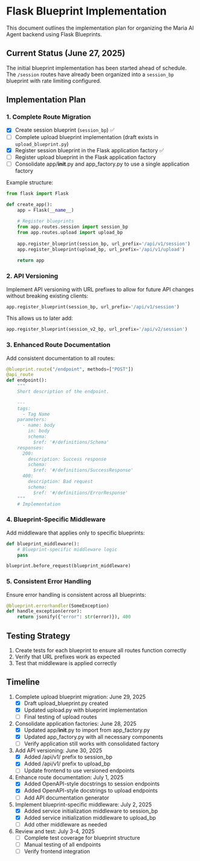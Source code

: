 # Flask Blueprint Implementation

This document outlines the implementation plan for organizing the Maria AI Agent backend using Flask Blueprints.

## Current Status (June 27, 2025)

The initial blueprint implementation has been started ahead of schedule. The `/session` routes have already been organized into a `session_bp` blueprint with rate limiting configured.

## Implementation Plan

### 1. Complete Route Migration

- [x] Create session blueprint (`session_bp`) ✅
- [ ] Complete upload blueprint implementation (draft exists in `upload_blueprint.py`)
- [x] Register session blueprint in the Flask application factory ✅
- [ ] Register upload blueprint in the Flask application factory
- [ ] Consolidate app/__init__.py and app_factory.py to use a single application factory

Example structure:

```python
from flask import Flask

def create_app():
    app = Flask(__name__)
    
    # Register blueprints
    from app.routes.session import session_bp
    from app.routes.upload import upload_bp
    
    app.register_blueprint(session_bp, url_prefix='/api/v1/session')
    app.register_blueprint(upload_bp, url_prefix='/api/v1/upload')
    
    return app
```

### 2. API Versioning

Implement API versioning with URL prefixes to allow for future API changes without breaking existing clients:

```python
app.register_blueprint(session_bp, url_prefix='/api/v1/session')
```

This allows us to later add:

```python
app.register_blueprint(session_v2_bp, url_prefix='/api/v2/session')
```

### 3. Enhanced Route Documentation

Add consistent documentation to all routes:

```python
@blueprint.route("/endpoint", methods=["POST"])
@api_route
def endpoint():
    """
    Short description of the endpoint.
    
    ---
    tags:
      - Tag Name
    parameters:
      - name: body
        in: body
        schema:
          $ref: '#/definitions/Schema'
    responses:
      200:
        description: Success response
        schema:
          $ref: '#/definitions/SuccessResponse'
      400:
        description: Bad request
        schema:
          $ref: '#/definitions/ErrorResponse'
    """
    # Implementation
```

### 4. Blueprint-Specific Middleware

Add middleware that applies only to specific blueprints:

```python
def blueprint_middleware():
    # Blueprint-specific middleware logic
    pass

blueprint.before_request(blueprint_middleware)
```

### 5. Consistent Error Handling

Ensure error handling is consistent across all blueprints:

```python
@blueprint.errorhandler(SomeException)
def handle_exception(error):
    return jsonify({"error": str(error)}), 400
```

## Testing Strategy

1. Create tests for each blueprint to ensure all routes function correctly
2. Verify that URL prefixes work as expected
3. Test that middleware is applied correctly

## Timeline

1. Complete upload blueprint migration: June 29, 2025  
   - [x] Draft upload_blueprint.py created
   - [x] Updated upload.py with blueprint implementation
   - [ ] Final testing of upload routes
   
2. Consolidate application factories: June 28, 2025  
   - [x] Updated app/__init__.py to import from app_factory.py
   - [x] Updated app_factory.py with all necessary components
   - [ ] Verify application still works with consolidated factory
   
3. Add API versioning: June 30, 2025  
   - [x] Added /api/v1/ prefix to session_bp
   - [x] Added /api/v1/ prefix to upload_bp
   - [ ] Update frontend to use versioned endpoints
   
4. Enhance route documentation: July 1, 2025  
   - [x] Added OpenAPI-style docstrings to session endpoints
   - [x] Added OpenAPI-style docstrings to upload endpoints
   - [ ] Add API documentation generator
   
5. Implement blueprint-specific middleware: July 2, 2025  
   - [x] Added service initialization middleware to session_bp
   - [x] Added service initialization middleware to upload_bp
   - [ ] Add other middleware as needed
   
6. Review and test: July 3-4, 2025  
   - [ ] Complete test coverage for blueprint structure
   - [ ] Manual testing of all endpoints
   - [ ] Verify frontend integration

